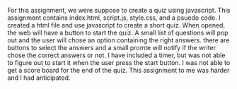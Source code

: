 For this assignment, we were suppose to create a quiz using javascript. 
This assignment contains index.html, script.js, style.css, and a psuedo code.
I created a html file and use javascript to create a short quiz. 
When opened, the web will have a button to start the quiz.
A small list of questions will pop out and the user will chose an option containing the right answers.
there are buttons to select the answers and a small promte will notify if the writer chose the correct answers or not.
I have included a timer, but was not able to figure out to start it when the user press the start button. 
I was not able to get a score board for the end of the quiz.
This assignment to me was harder and I had anticipated. 